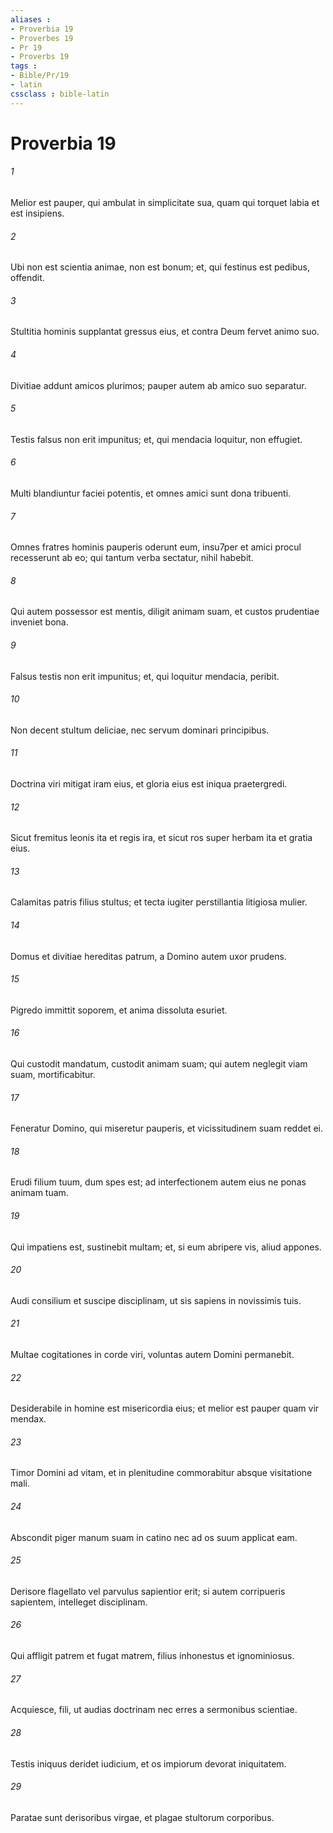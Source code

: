 ```yaml
---
aliases : 
- Proverbia 19
- Proverbes 19
- Pr 19
- Proverbs 19
tags : 
- Bible/Pr/19
- latin
cssclass : bible-latin
---
```


# Proverbia 19

###### 1
Melior est pauper, qui ambulat in simplicitate sua, quam qui torquet labia et est insipiens.
###### 2
Ubi non est scientia animae, non est bonum; et, qui festinus est pedibus, offendit. 
###### 3
Stultitia hominis supplantat gressus eius, et contra Deum fervet animo suo.
###### 4
Divitiae addunt amicos plurimos; pauper autem ab amico suo separatur.
###### 5
Testis falsus non erit impunitus; et, qui mendacia loquitur, non effugiet.
###### 6
Multi blandiuntur faciei potentis, et omnes amici sunt dona tribuenti.
###### 7
Omnes fratres hominis pauperis oderunt eum, insu7per et amici procul recesserunt ab eo; qui tantum verba sectatur, nihil habebit.
###### 8
Qui autem possessor est mentis, diligit animam suam, et custos prudentiae inveniet bona. 
###### 9
Falsus testis non erit impunitus; et, qui loquitur mendacia, peribit.
###### 10
Non decent stultum deliciae, nec servum dominari principibus.
###### 11
Doctrina viri mitigat iram eius, et gloria eius est iniqua praetergredi.
###### 12
Sicut fremitus leonis ita et regis ira, et sicut ros super herbam ita et gratia eius.
###### 13
Calamitas patris filius stultus; et tecta iugiter perstillantia litigiosa mulier.
###### 14
Domus et divitiae hereditas patrum, a Domino autem uxor prudens.
###### 15
Pigredo immittit soporem, et anima dissoluta esuriet.
###### 16
Qui custodit mandatum, custodit animam suam; qui autem neglegit viam suam, mortificabitur.
###### 17
Feneratur Domino, qui miseretur pauperis, et vicissitudinem suam reddet ei.
###### 18
Erudi filium tuum, dum spes est; ad interfectionem autem eius ne ponas animam tuam.
###### 19
Qui impatiens est, sustinebit multam; et, si eum abripere vis, aliud appones.
###### 20
Audi consilium et suscipe disciplinam, ut sis sapiens in novissimis tuis.
###### 21
Multae cogitationes in corde viri, voluntas autem Domini permanebit.
###### 22
Desiderabile in homine est misericordia eius; et melior est pauper quam vir mendax.
###### 23
Timor Domini ad vitam, et in plenitudine commorabitur absque visitatione mali.
###### 24
Abscondit piger manum suam in catino nec ad os suum applicat eam.
###### 25
Derisore flagellato vel parvulus sapientior erit; si autem corripueris sapientem, intelleget disciplinam.
###### 26
Qui affligit patrem et fugat matrem, filius inhonestus et ignominiosus.
###### 27
Acquiesce, fili, ut audias doctrinam nec erres a sermonibus scientiae.
###### 28
Testis iniquus deridet iudicium, et os impiorum devorat iniquitatem.
###### 29
Paratae sunt derisoribus virgae, et plagae stultorum corporibus.
